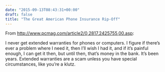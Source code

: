 ```yaml
---
date: "2015-09-13T08:43:31+00:00"
draft: false
title: "The Great American Phone Insurance Rip-Off"
---
```

From http://www.pcmag.com/article2/0,2817,2425755,00.asp:

I never get extended warranties for phones or computers. I figure if there’s ever a problem where I need it, then I’ll wish I had it, and if it’s painful enough, I can get it then, but until then, that’s money in the bank. It’s been years. Extended warranties are a scam unless you have special circumstances, like you’re a klutz.
